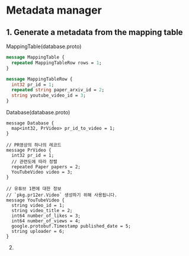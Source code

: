 # Metadata manager

## 1. Generate a metadata from the mapping table

MappingTable(database.proto)

```proto
message MappingTable {
  repeated MappingTableRow rows = 1;
}

message MappingTableRow {
  int32 pr_id = 1;
  repeated string paper_arxiv_id = 2;
  string youtube_video_id = 3;
}
```

Database(database.proto)

```
message Database {
  map<int32, PrVideo> pr_id_to_video = 1;
}

// PR영상의 하나의 레코드
message PrVideo {
  int32 pr_id = 1;
  // 관련도에 따라 정렬
  repeated Paper papers = 2;
  YouTubeVideo video = 3;
}

// 유튜브 1편에 대한 정보
// `pkg.pr12er.Video` 생성하기 위해 사용됩니다.
message YouTubeVideo {
  string video_id = 1;
  string video_title = 2;
  int64 number_of_likes = 3;
  int64 number_of_views = 4;
  google.protobuf.Timestamp published_date = 5;
  string uploader = 6;
}
```

2.
